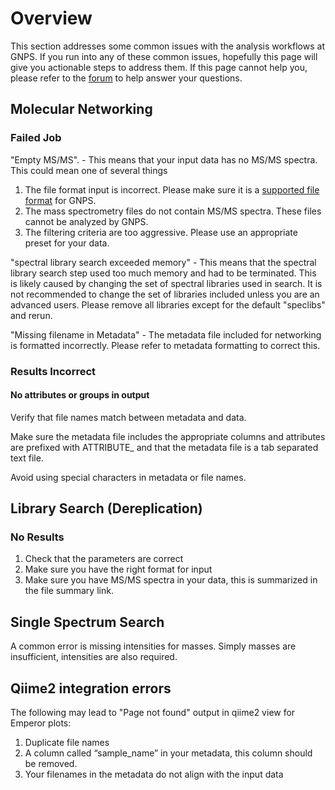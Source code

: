 # Overview

This section addresses some common issues with the analysis workflows at GNPS. If you run into any of these common issues, hopefully this page will give you actionable steps to address them. If this page cannot help you, please refer to the [forum](https://groups.google.com/forum/#!forum/molecular_networking_bug_reports) to help answer your questions.

## Molecular Networking

### Failed Job

"Empty MS/MS". - This means that your input data has no MS/MS spectra. This could mean one of several things

1. The file format input is incorrect. Please make sure it is a [supported file format](fileconversion.md) for GNPS.
2. The mass spectrometry files do not contain MS/MS spectra. These files cannot be analyzed by GNPS.
3. The filtering criteria are too aggressive. Please use an appropriate preset for your data.

"spectral library search exceeded memory" - This means that the spectral library search step used too much memory and had to be terminated. This is likely caused by changing the set of spectral libraries used in search. It is not recommended to change the set of libraries included unless you are an advanced users. Please remove all libraries except for the default "speclibs" and rerun.

"Missing filename in Metadata" - The metadata file included for networking is formatted incorrectly. Please refer to metadata formatting to correct this.

### Results Incorrect

#### No attributes or groups in output

Verify that file names match between metadata and data.

Make sure the metadata file includes the appropriate columns and attributes are prefixed with ATTRIBUTE_ and that the metadata file is a tab separated text file.

Avoid using special characters in metadata or file names.

## Library Search (Dereplication)

### No Results

1. Check that the parameters are correct
2. Make sure you have the right format for input
3. Make sure you have MS/MS spectra in your data, this is summarized in the file summary link. 

## Single Spectrum Search

A common error is missing intensities for masses. Simply masses are insufficient, intensities are also required.

## Qiime2 integration errors
The following may lead to "Page not found" output in qiime2 view for Emperor plots:

1. Duplicate file names
1. A column called “sample_name” in your metadata, this column should be removed. 
1. Your filenames in the metadata do not align with the input data
